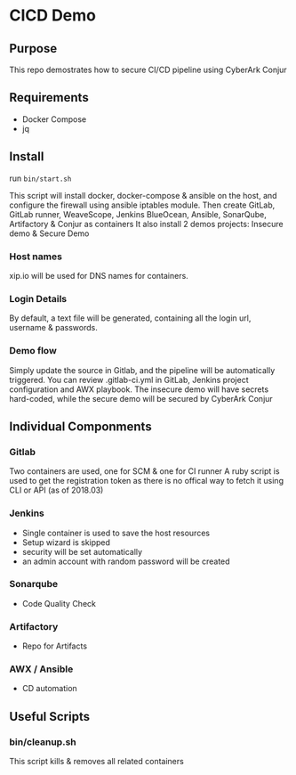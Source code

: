 # CICD Demo

## Purpose
This repo demostrates how to secure CI/CD pipeline using CyberArk Conjur

## Requirements

* Docker Compose
* jq

## Install

run `bin/start.sh`

This script will install docker, docker-compose & ansible on the host, and configure the firewall using ansible iptables module.
Then create GitLab, GitLab runner, WeaveScope, Jenkins BlueOcean, Ansible, SonarQube, Artifactory & Conjur as containers
It also install 2 demos projects: Insecure demo & Secure Demo

### Host names
xip.io will be used for DNS names for containers.


### Login Details
By default, a text file will be generated, containing all the login url, username & passwords.

### Demo flow

Simply update the source in Gitlab, and the pipeline will be automatically triggered.
You can review .gitlab-ci.yml in GitLab, Jenkins project configuration and AWX playbook.
The insecure demo will have secrets hard-coded, while the secure demo will be secured by CyberArk Conjur


## Individual Componments

### Gitlab

Two containers are used, one for SCM & one for CI runner
A ruby script is used to get the registration token as there is no offical way to fetch it using CLI or API (as of 2018.03)

### Jenkins

- Single container is used to save the host resources
- Setup wizard is skipped
- security will be set automatically
- an admin account with random password will be created 

### Sonarqube

- Code Quality Check


### Artifactory

- Repo for Artifacts

### AWX / Ansible

- CD automation



## Useful Scripts

### bin/cleanup.sh
This script kills & removes all related containers


